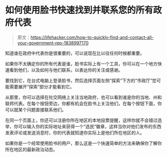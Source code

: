 # 如何使用脸书快速找到并联系您的所有政府代表

> 原文：<https://lifehacker.com/how-to-quickly-find-and-contact-all-your-government-rep-1838997170>

知道谁在政府中代表你是很重要的，可以说现在比以往任何时候都重要。



如果你不太确定你的所有代表是谁，脸书实际上有一个工具，你可以在一个地方快速看到他们，以及如何与他们联系，以表达你的关注或感谢。

要找到它，在台式电脑上登录脸书，然后选择页面左侧“探索”下方的“市政厅”您可能需要展开“探索”部分才能看到它。

从那里，你可以选择在社交网络上关注当地政府，也可以看到谁是你的当地、州和联邦代表。在每个按钮旁边，你都有机会在脸书上关注他们，在每个按钮下面，你可以就某个问题直接联系他们。

在同一个页面上，你还可以注册你所在地区的本地投票提醒，这样你就不会错过选举，你可以输入你的实际地址来获得一个“选民”徽章，这样当你对他们发布的东西发表评论或发送消息时，你的代表就知道你实际上是他们所在地区的人。

如果你是一个经常使用脸书的用户，那么这是一个快速简单的方法来确保你了解你所在地区的最新政治动态。